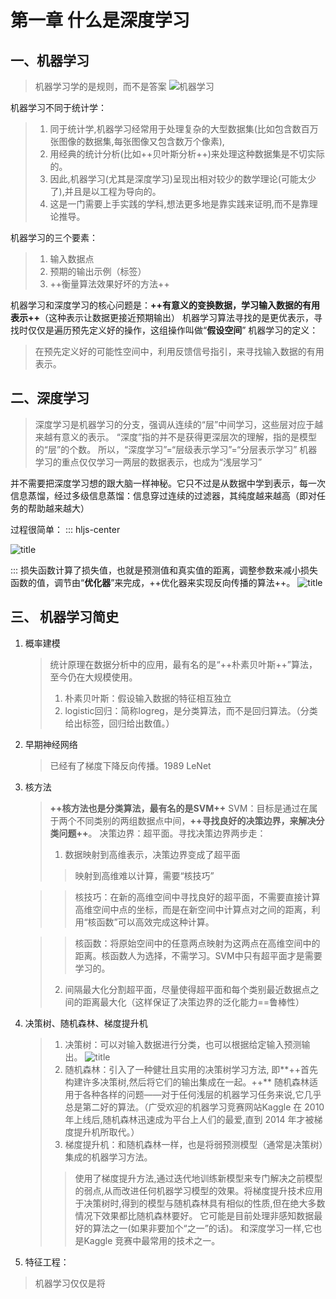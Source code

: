 # 第一章 什么是深度学习
## 一、机器学习
>机器学习学的是规则，而不是答案
 ![机器学习](https://i.loli.net/2019/04/26/5cc29fb04da42.png)

机器学习不同于统计学：
>1. 同于统计学,机器学习经常用于处理复杂的大型数据集(比如包含数百万张图像的数据集,每张图像又包含数万个像素),
>2. 用经典的统计分析(比如++贝叶斯分析++)来处理这种数据集是不切实际的。
>3. 因此,机器学习(尤其是深度学习)呈现出相对较少的数学理论(可能太少了),并且是以工程为导向的。
>4. 这是一门需要上手实践的学科,想法更多地是靠实践来证明,而不是靠理论推导。

机器学习的三个要素：
>1. 输入数据点
>2. 预期的输出示例（标签）
>3. ++衡量算法效果好坏的方法++

机器学习和深度学习的核心问题是：**++有意义的变换数据，学习输入数据的有用表示++**（这种表示让数据更接近预期输出）
机器学习算法寻找的是更优表示，寻找时仅仅是遍历预先定义好的操作，这组操作叫做“**假设空间**”
机器学习的定义：
>在预先定义好的可能性空间中，利用反馈信号指引，来寻找输入数据的有用表示。
## 二、深度学习
>深度学习是机器学习的分支，强调从连续的“层”中间学习，这些层对应于越来越有意义的表示。
“深度”指的并不是获得更深层次的理解，指的是模型的“层”的个数。
所以，“深度学习”=“层级表示学习”=“分层表示学习”
机器学习的重点仅仅学习一两层的数据表示，也成为“浅层学习”

并不需要把深度学习想的跟大脑一样神秘。它只不过是从数据中学到表示，每一次信息蒸馏，经过多级信息蒸馏：信息穿过连续的过滤器，其纯度越来越高（即对任务的帮助越来越大）

过程很简单：
::: hljs-center


![title](https://i.loli.net/2019/04/26/5cc2a55a76999.png)

:::
损失函数计算了损失值，也就是预测值和真实值的距离，调整参数来减小损失函数的值，调节由“**优化器**”来完成，++优化器来实现反向传播的算法++。
![title](https://i.loli.net/2019/04/26/5cc2a639e3194.png)
## 三、 机器学习简史
1. 概率建模
	>统计原理在数据分析中的应用，最有名的是“++朴素贝叶斯++”算法，至今仍在大规模使用。 
	>1. 朴素贝叶斯：假设输入数据的特征相互独立
	>2. logistic回归：简称logreg，是分类算法，而不是回归算法。（分类给出标签，回归给出数值。）
2. 早期神经网络
	>已经有了梯度下降反向传播。1989 LeNet 
3. 核方法
	>**++核方法也是分类算法，最有名的是SVM++** 
	>SVM：目标是通过在属于两个不同类别的两组数据点中间，**++寻找良好的决策边界，来解决分类问题++**。
	>决策边界：超平面。寻找决策边界两步走：
	>1. 数据映射到高维表示，决策边界变成了超平面
	>>映射到高维难以计算，需要“核技巧”

	>>核技巧：在新的高维空间中寻找良好的超平面，不需要直接计算高维空间中点的坐标，而是在新空间中计算点对之间的距离，利用“核函数”可以高效完成这种计算。

	>>核函数：将原始空间中的任意两点映射为这两点在高维空间中的距离。核函数人为选择，不需学习。SVM中只有超平面才是需要学习的。
	>2. 间隔最大化分割超平面，尽量使得超平面和每个类别最近数据点之间的距离最大化（这样保证了决策边界的泛化能力==鲁棒性）
4. 决策树、随机森林、梯度提升机
	>1. 决策树：可以对输入数据进行分类，也可以根据给定输入预测输出。
![title](https://i.loli.net/2019/04/26/5cc2ad3a3ba63.png)
	>2. 随机森林：引入了一种健壮且实用的决策树学习方法,
	即**++首先构建许多决策树,然后将它们的输出集成在一起。++**
随机森林适用于各种各样的问题——对于任何浅层的机器学习任务来说,它几乎总是第二好的算法。（广受欢迎的机器学习竞赛网站Kaggle 在 2010 年上线后,随机森林迅速成为平台上人们的最爱,直到 2014 年才被梯度提升机所取代。）
	>3. 梯度提升机：和随机森林一样，也是将弱预测模型（通常是决策树）集成的机器学习方法。
	>>使用了梯度提升方法,通过迭代地训练新模型来专门解决之前模型的弱点,从而改进任何机器学习模型的效果。将梯度提升技术应用于决策树时,得到的模型与随机森林具有相似的性质,但在绝大多数情况下效果都比随机森林要好。
它可能是目前处理非感知数据最好的算法之一(如果非要加个“之一”的话)。
和深度学习一样,它也是Kaggle 竞赛中最常用的技术之一。

5. 特征工程：
> 机器学习仅仅是将

